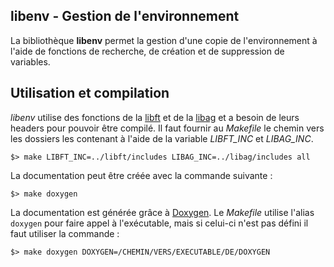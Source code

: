 libenv - Gestion de l'environnement
------------------------------------

La bibliothèque **libenv** permet la gestion d'une copie de l'environnement à l'aide de fonctions de recherche, de création et de suppression de variables.

## Utilisation et compilation

*libenv* utilise des fonctions de la [libft][] et de la [libag][] et a besoin de leurs headers pour pouvoir être compilé. Il faut fournir au _Makefile_ le chemin vers les dossiers les contenant à l'aide de la variable *LIBFT_INC* et *LIBAG_INC*.

	$> make LIBFT_INC=../libft/includes LIBAG_INC=../libag/includes all

La documentation peut être créée avec la commande suivante :

	$> make doxygen

La documentation est générée grâce à [Doxygen][]. Le _Makefile_ utilise l'alias `doxygen` pour faire appel à l'exécutable, mais si celui-ci n'est pas défini il faut utiliser la commande :

	$> make doxygen DOXYGEN=/CHEMIN/VERS/EXECUTABLE/DE/DOXYGEN

[Libft]: https://github.com/aguerin42/libft.git
[Libag]: https://github.com/aguerin42/libag.git
[Doxygen]: https://github.com/doxygen/doxygen

